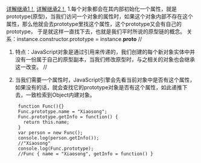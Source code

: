 [详解继承1！](https://segmentfault.com/a/1190000008739672)
[详解继承2！](https://segmentfault.com/a/1190000008754962)
1.每个对象都会在其内部初始化一个属性，就是prototype(原型)，当我们访问一个对象的属性时，如果这个对象内部不存在这个属性，那么他就会去prototype里找这个属性，这个prototype又会有自己的prototype，
于是就这样一直找下去，也就是我们平时所说的原型链的概念。
关系：instance.constructor.prototype = instance.__proto__
//
1. 特点：JavaScript对象是通过引用来传递的，我们创建的每个新对象实体中并没有一份属于自己的原型副本，当我们修改原型时，与之相关的对象也会继承这一改变。
//
1. 当我们需要一个属性时，JavaScript引擎会先看当前对象中是否有这个属性，如果没有的话，就会查找它的prototype对象是否有这个属性，如此递推下去，一致检索到Object内建对象。

		function Func(){}
		Func.prototype.name = "Xiaosong";
		Func.prototype.getInfo = function() {
		  return this.name;
		}
		var person = new Func();
		console.log(person.getInfo());
		//"Xiaosong"
		console.log(Func.prototype);
		//Func { name = "Xiaosong", getInfo = function() }

